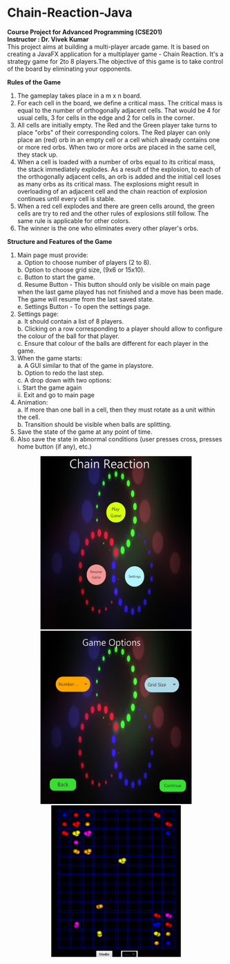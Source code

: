 # Chain-Reaction-Java
<b> Course Project for Advanced Programming (CSE201)</b><br>
<b> Instructor : Dr. Vivek Kumar </b> 
<br>
This project aims at building a multi-player arcade game.
It is based on creating a JavaFX application for a multiplayer game - Chain Reaction. It's a strategy game for 2to 8 players.The objective of this game is to take control of the board by eliminating your  opponents.

<b> Rules of the Game </b><br>

1. The gameplay takes place in a m x n board.
2. For each cell in the board, we define a critical mass. The critical mass is equal to the
number of orthogonally adjacent cells. That would be 4 for usual cells, 3 for cells in
the edge and 2 for cells in the corner.
3. All cells are initially empty. The Red and the Green player take turns to place "orbs"
of their corresponding colors. The Red player can only place an (red) orb in an empty
cell or a cell which already contains one or more red orbs. When two or more orbs
are placed in the same cell, they stack up.
4. When a cell is loaded with a number of orbs equal to its critical mass, the stack
immediately explodes. As a result of the explosion, to each of the orthogonally
adjacent cells, an orb is added and the initial cell loses as many orbs as its critical
mass. The explosions might result in overloading of an adjacent cell and the chain
reaction of explosion continues until every cell is stable.
5. When a red cell explodes and there are green cells around, the green cells are try to
red and the other rules of explosions still follow. The same rule is applicable for other
colors.
6. The winner is the one who eliminates every other player's orbs.


<b> Structure and Features of the Game </b><br>

1. Main page must provide:<br>
a. Option to choose number of players (2 to 8).<br>
b. Option to choose grid size, (9x6 or 15x10).<br>
c. Button to start the game.<br>
d. Resume Button - This button should only be visible on main page when the last game played has not finished and a move has been made. The game will resume from the last saved state.<br>
e. Settings Button - To open the settings page.<br>
2. Settings page:<br>
a. It should contain a list of 8 players.<br>
b. Clicking on a row corresponding to a player should allow to configure the colour of the ball for that player.<br>
c. Ensure that colour of the balls are different for each player in the game.<br>
3. When the game starts:<br>
a. A GUI similar to that of the game in playstore.<br>
b. Option to redo the last step.<br>
c. A drop down with two options:<br>
i. Start the game again<br>
ii. Exit and go to main page<br>
4. Animation:<br>
a. If more than one ball in a cell, then they must rotate as a unit within the cell.<br>
b. Transition should be visible when balls are splitting.<br>
5. Save the state of the game at any point of time.<br>
6. Also save the state in abnormal conditions (user presses cross, presses home button (if any), etc.)<br>

<p float="left">
  <center>
  <img src="screen1.png" height="400" width="350" />
  <img src="screen2.png" height="400" width="350" /> 
  <img src="screen3.png" height="350" width="300" />
  </center>
</p>
